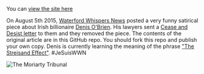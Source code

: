 You can [view the site here](http://denisobrien.github.io/)

On August 5th 2015, [Waterford Whispers News](http://waterfordwhispersnews.com/) posted a very funny satirical piece about Irish billionaire [Denis O'Brien](http://www.moriarty-tribunal.ie/asp/index.asp?ObjectID=636&Mode=0&RecordID=399). His lawyers sent a [Cease and Desist letter](https://twitter.com/ColmWhispers/status/629345366585016321/photo/1) to them and they removed the piece. The contents of the original article are in this GitHub repo. You should fork this repo and publish your own copy. Denis is currently learning the meaning of the phrase ["The Streisand Effect"](https://en.wikipedia.org/wiki/Streisand_effect). #JeSuisWWN

![The Moriarty Tribunal](SITECONTENT_1.gif)


